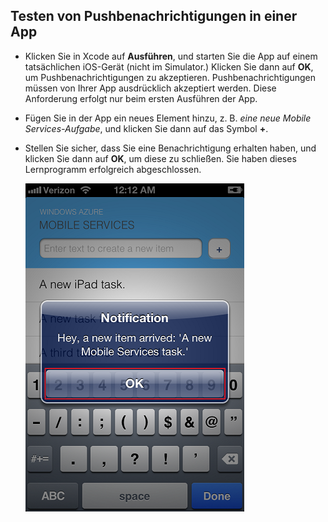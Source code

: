 
## <a id="test"></a>Testen von Pushbenachrichtigungen in einer App

* Klicken Sie in Xcode auf **Ausführen**, und starten Sie die App auf einem tatsächlichen iOS-Gerät (nicht im Simulator.) Klicken Sie dann auf **OK**, um Pushbenachrichtigungen zu akzeptieren. Pushbenachrichtigungen müssen von Ihrer App ausdrücklich akzeptiert werden. Diese Anforderung erfolgt nur beim ersten Ausführen der App.

* Fügen Sie in der App ein neues Element hinzu, z. B. _eine neue Mobile Services-Aufgabe_, und klicken Sie dann auf das Symbol **+**.

* Stellen Sie sicher, dass Sie eine Benachrichtigung erhalten haben, und klicken Sie dann auf **OK**, um diese zu schließen. Sie haben dieses Lernprogramm erfolgreich abgeschlossen.

  	![](../articles/media/mobile-services-ios-get-started-push/mobile-quickstart-push3-ios.png)

<!---HONumber=August15_HO6-->